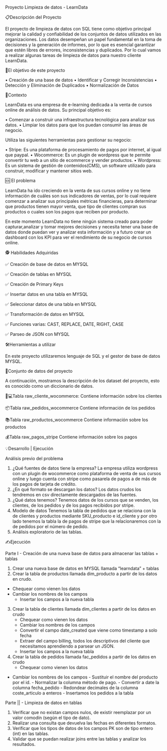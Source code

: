 Proyecto Limpieza de datos - LearnData

📋Descripción del Proyecto

El proyecto de limpieza de datos con SQL tiene como objetivo principal mejorar la calidad y confiabilidad de los conjuntos de datos utilizados en las organizaciones.
Los datos desempeñan un papel fundamental en la toma de decisiones y la generación de informes, por lo que es esencial garantizar que estén libres de errores, inconsistencias y duplicados.
Por lo cual vamos a realizar algunas tareas de limpieza de datos para nuestro cliente LearnData.

🎯El objetivo de este proyecto

•	Creación de una base de datos
•	Identificar y Corregir Inconsistencias
•	Detección y Eliminación de Duplicados
•	Normalización de Datos

📝Contexto

LearnData es una empresa de e-learning dedicada a la venta de cursos online de análisis de datos. Su principal objetivo es:

•	Comenzar a construir una infraestructura tecnológica para analizar sus datos.
•	Limpiar los datos para que los puedan consumir las áreas de negocio.

Utiliza las siguientes herramientas para gestionar su negocio:

•	Stripe: Es una plataforma de procesamiento de pagos por internet, al igual que paypal.
•	Wocommerce: Es un plugin de wordpress que te permite convertir tu web a un sitio de ecommerce y vender productos.
•	Wordpress: Es un sistema de gestión de contenidos(CMS), un software utilizado para construir, modificar y mantener sitios web.

🆘 El problema

LearnData ha ido creciendo en la venta de sus cursos online y no tiene información de cuáles son sus indicadores de ventas, por lo cual requiere comenzar a analizar sus principales métricas financieras,
para determinar que productos tienen mayor venta, que tipo de clientes compran sus productos o cuales son los pagos que reciben por producto.

En este momento LearnData no tiene ningún sistema creado para poder capturar,analizar y tomar mejores decisiones y necesita tener una base de datos donde puedan ver y analizar esta información
y a futuro crear un dashboard con los KPI para ver el rendimiento de su negocio de cursos online.

🕵️ Habilidades Adquiridas

✅  Creación de base de datos en MYSQL

✅  Creación de tablas en MYSQL

✅  Creación de Primary Keys

✅  Insertar datos en una tabla en MYSQL

✅  Seleccionar datos de una tabla en MYSQL

✅  Transformación de datos en MYSQL

✅  Funciones varias: CAST, REPLACE, DATE, RIGHT, CASE

✅  Parseo de JSON con MYSQL

🛠️Herramientas a utilizar

En este proyecto utilizaremos lenguaje de SQL y el gestor de base de datos MYSQL.

📶Conjunto de datos del proyecto

A continuación, mostramos la descripción de los dataset del proyecto, esto es conocido como un diccionario de datos.

👩💻Tabla raw_cliente_wocommerce:
Contiene información sobre los clientes

📦Tabla raw_pedidos_wocommerce
Contiene información de los pedidos

📚Tabla raw_productos_wocommerce
Contiene información sobre los productos

💰Tabla raw_pagos_stripe
Contiene información sobre los pagos

💡Desarrollo | Ejecución

Análisis previo del problema

1.	¿Qué fuentes de datos tiene la empresa?
  	La empresa utiliza wordpress con un plugin de wocommerce como plataforma de venta de sus cursos online y luego cuenta con stripe como pasarela de pagos a de más de los pagos de tarjeta de crédito.
2.	¿En qué formato se descargan los datos?
  	Los datos crudos los tendremos en csv directamente descargados de las fuentes.
3.	¿Qué datos tenemos?
   	Tenemos datos de los cursos que se venden, los clientes, de los pedidos y de los pagos recibidos por stripe.
4.	Modelo de datos
  	Tenemos la tabla de pedidos que se relaciona con la de clientes y productos mediante SKU_producto e id_cliente y por otro lado tenemos la tabla la de pagos de stripe que la relacionaremos con
  	la de pedidos por el número de pedido.
5.	Análisis exploratorio de las tablas.

✍️Ejecución

Parte I - Creación de una nueva base de datos para almacenar las tablas + tablas

1.	Crear una nueva base de datos en MYSQL llamada “learndata” + tablas
2.	Crear la tabla de productos llamada dim_producto a partir de los datos en crudo.
   - Chequear como vienen los datos
   - Cambiar los nombres de los campos
	 - Insertar los campos a la nueva tabla
3.	Crear la tabla de clientes llamada dim_clientes a partir de los datos en crudo
	- Chequear como vienen los datos
	- Cambiar los nombres de los campos
	- Convertir el campo date_created que viene como timestamp a solo fecha
	- Extraer del campo billing, todos los descriptivos del cliente que necesitamos aprendiendo a parsear un JSON.
	- Insertar los campos a la nueva tabla
4.	Crear la tabla de pedidos llamada fac_pedidos a partir de los datos en crudo
	 - Chequear como vienen los datos
   - 	Cambiar los nombres de los campos
	- Sustituir el nombre del producto por el id.
	- Normalizar la columna método de pago.
	- Convertir a date la columna fecha_pedido
	- Redondear decimales de la columna coste_articulo a enteros
	- Insertamos los pedidos a la tabla

Parte || - Limpieza de datos en tablas

1.	Verificar que no existan campos nulos, de existir reemplazar por un valor comodín (según el tipo de dato).
2.	Realizar una consulta que devuelva las fechas en diferentes formatos.
3.	Verificar que los tipos de datos de los campos PK son de tipo entero (int) en las tablas.
4.	Validar que se puedan realizar joins entre las tablas y analizar los resultados.









